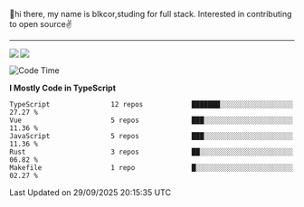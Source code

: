 👋hi there, my name is blkcor,studing for full stack.
Interested in contributing to open source✌️

<hr/>

![](https://github-readme-stats.vercel.app/api?username=blkcor)
<a href="https://github.com/blkcor/github-readme-stats">
    <img align="left" src="https://github-readme-stats.vercel.app/api/top-langs/?username=blkcor&hide=jupyter%20notebook,shaderlab,tex,c%23&langs_count=9" />
</a>


<!--START_SECTION:waka-->
![Code Time](http://img.shields.io/badge/Code%20Time-2%2C531%20hrs%2056%20mins-blue)

**I Mostly Code in TypeScript** 

```text
TypeScript               12 repos            ███████░░░░░░░░░░░░░░░░░░   27.27 % 
Vue                      5 repos             ███░░░░░░░░░░░░░░░░░░░░░░   11.36 % 
JavaScript               5 repos             ███░░░░░░░░░░░░░░░░░░░░░░   11.36 % 
Rust                     3 repos             ██░░░░░░░░░░░░░░░░░░░░░░░   06.82 % 
Makefile                 1 repo              █░░░░░░░░░░░░░░░░░░░░░░░░   02.27 % 
```




 Last Updated on 29/09/2025 20:15:35 UTC
<!--END_SECTION:waka-->


